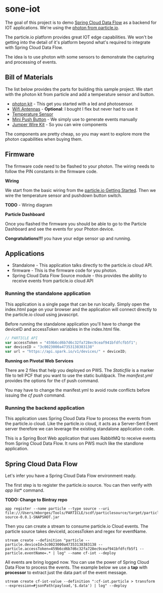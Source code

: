 # sone-iot
The goal of this project is to demo [Spring Cloud Data Flow](https://cloud.spring.io/spring-cloud-dataflow/) as a backend for IOT applications. We're using the [photon from particle.io](https://www.particle.io/prototype#photon).

The particle.io platform provides great IOT edge capabilities. We won't be getting into the detail of it's platform beyond what's required to integrate with Spring Cloud Data Flow.

The idea is to use photon with some sensors to demonstrate the capturing and processing of events. 

## Bill of Materials
The list below provides the parts for building this sample project. We start with the photon kit from particle and add a temperature sensor and button. 

* [photon kit](https://store.particle.io/?product=particle-photon&utm_source=Proto&utm_medium=Button&utm_content=Photon&utm_campaign=Buy) - This get you started with a led and photosensor. 
* [Wifi Antennas](https://store.particle.io/collections/accessories) - **Optional**: I bought I flex but never had to use it
* [Temperature Sensor](https://www.sparkfun.com/products/10988)
* [Mini Push Button](https://www.sparkfun.com/products/97) - We simply use to generate events manually
* [Jumper Wire Kit](https://www.sparkfun.com/products/124) - So you can wire components

The components are pretty cheap, so you may want to explore more the photon capabilities when buying them.

## Firmware
The firmware code need to be flashed to your photon. The wiring needs to follow the PIN constants in the firmware code. 

**Wiring**

We start from the basic wiring from the [particle.io Getting Started](https://docs.particle.io/guide/getting-started/start/photon/). Then we wire the temperature sensor and pushdown button switch.

**TODO** - Wiring diagram

**Particle Dashboard**

Once you flashed the firmware you should be able to go to the Particle Dashboard and see the events for your Photon device.

**Congratulations!!!** you have your edge sensor up and running. 

## Applications
* Standalone - This application talks directly to the particle.io cloud API. 
* firmware - This is the firmware code for you photon.
* Spring Cloud Data Flow Source module - this provides the ability to receive events from particle.io cloud API

### Running the standalone application
This application is a single page that can be run locally. Simply open the index.html page on your browser and the application will connect directly to the particle.io cloud using javascript. 

Before running the standalone application you'll have to change the deviceID and accessToken variables in the index.html file. 

```javascript
// PARTICLE API
var accessToken = "459b6cd6b7d6c32fa728ec9ceaf941bfdfcfb5f1";
var deviceID = "3c0023000a47353138383138"
var url = "https://api.spark.io/v1/devices/" + deviceID;
```

**Running on Pivotal Web Services**

There are 2 files that help you deployed on PWS. The *Staticfile* is a marker file to tell PCF that you want to use the static buildpack. The *manifest.yml* provides the options for the cf push command. 

You may have to change the manifest.yml to avoid route conflicts before issuing the *cf push* command. 

### Running the backend application
This application uses Spring Cloud Data Flow to process the events from the particle.io cloud. Like the particle.io cloud, it acts as a Server-Sent Event server therefore we can leverage the existing standalone application code. 

This is a Spring Boot Web application that uses RabbitMQ to receive events from Spring Cloud Data Flow. It runs on PWS much like the standlone application. 

## Spring Cloud Data Flow
Let's infer you have a Spring Cloud Data Flow environment ready. 

The first step is to register the particle.io source. You can then verify with *app list** command. 

**TODO: Change to Bintray repo**
```
app register --name particle --type source --uri file:///Users/mborges/Tools/PARTICLE/scdf/particlesource/target/particle-source-0.0.1-SNAPSHOT.jar
```

Then you can create a stream to consume particle.io Cloud events. The particle source takes deviceId, accessToken and regex for eventName. 

```
stream create --definition "particle --particle.deviceId=3c0023000a47353138383138 --particle.accessToken=459b6cd6b7d6c32fa728ec9ceaf941bfdfcfb5f1 --particle.eventName=.* | log" --name cf-iot --deploy
```

All events are bring logged now. You can use the power of Spring Cloud Data Flow to process the events. The example below we use a **tap** with **processor** to extract just the data part of the event message.

```
stream create cf-iot-value --definition ":cf-iot.particle > transform --expression=#jsonPath(payload,'$.data') | log" --deploy
```



